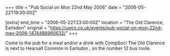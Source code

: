 +++
title = "Pub Social on Mon 22nd May 2006"
date = "2006-05-22T19:00:00Z"

[extra]
end_time = "2006-05-22T23:00:00Z"
location = "The Old Clarence, Earlsdon"
original = "https://uwcs.co.uk/events/pub-social-on-mon-22nd-may-2006-1474488980632/"
+++

Come to the pub for a meal and/or a drink with CompSoc\! The Old Clarence is next to Hearsall Common in Earlsdon , on the number 12 bus route.

